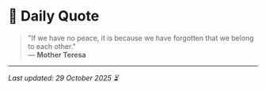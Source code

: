 # 📜 Daily Quote

> "If we have no peace, it is because we have forgotten that we belong to each other."  
> — **Mother Teresa**

---

_Last updated: 29 October 2025 ⏳_
